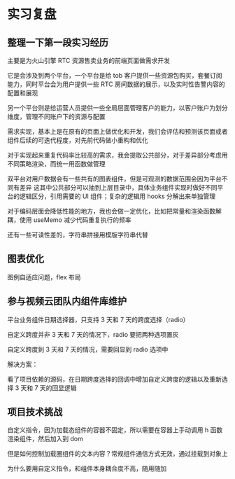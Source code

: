 # 实习复盘

## 整理一下第一段实习经历

主要是为火山引擎 RTC 资源售卖业务的前端页面做需求开发

它是会涉及到两个平台，一个平台是给 tob 客户提供一些资源包购买，套餐订阅能力，同时平台会为用户提供一些 RTC 房间数据的展示，以及实时性告警内容的配置和展现

另一个平台则是给运营人员提供一些全局层面管理客户的能力，以客户账户为划分维度，管理不同账户下的资源与配置

需求实现，基本上是在原有的页面上做优化和开发，我们会评估和预测该页面或者组件后续的可迭代程度，对先前代码做小重构和优化

对于实现起来重复代码率比较高的需求，我会提取公共部分，对于差异部分考虑用不同策略渲染，而统一用函数做管理

双平台对用户数据会有一些共有的图表组件，但是可观测的数据范围会因为平台不同有差异
这其中公共部分可以抽到上层目录中，具体业务组件实现时做好不同平台的逻辑区分，引用需要的 UI 组件；复杂的逻辑用 hooks 分解出来单独管理

对于编码层面会降低性能的地方，我也会做一定优化，比如把常量和渲染函数解耦，使用 useMemo 减少代码重复执行的频率

还有一些可读性差的，字符串拼接用模版字符串代替

## 图表优化

图例自适应问题，flex 布局

## 参与视频云团队内组件库维护

平台业务组件日期选择器，只支持 3 天和 7 天的跨度选择（radio）

自定义跨度并非 3 天和 7 天的情况下，radio 要把两种选项置灰

自定义跨度到 3 天和 7 天的情况，需要回显到 radio 选项中

解决方案：

看了项目依赖的源码，在日期跨度选择的回调中增加自定义跨度的逻辑以及重新选择 3 天和 7 天的回显逻辑

## 项目技术挑战

自定义指令，因为加载态组件的容器不固定，所以需要在容器上手动调用 h 函数渲染组件，然后加入到 dom

但是如何控制加载圈组件的文本内容？常规组件通信方式无效，通过挂载到对象上

为什么要用自定义指令，和组件本身耦合度不高，随用随加
